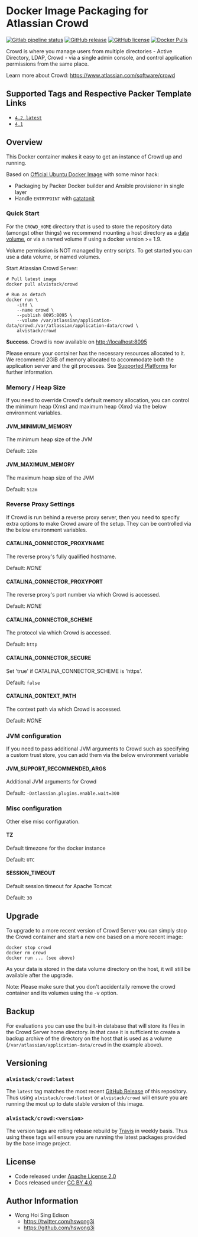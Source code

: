 # Docker Image Packaging for Atlassian Crowd

[![Gitlab pipeline status](https://img.shields.io/gitlab/pipeline/alvistack/docker-crowd/master)](https://gitlab.com/alvistack/docker-crowd/-/pipelines)
[![GitHub release](https://img.shields.io/github/release/alvistack/docker-crowd.svg)](https://github.com/alvistack/docker-crowd/releases)
[![GitHub license](https://img.shields.io/github/license/alvistack/docker-crowd.svg)](https://github.com/alvistack/docker-crowd/blob/master/LICENSE)
[![Docker Pulls](https://img.shields.io/docker/pulls/alvistack/crowd.svg)](https://hub.docker.com/r/alvistack/crowd/)

Crowd is where you manage users from multiple directories - Active Directory, LDAP, Crowd - via a single admin console, and control application permissions from the same place.

Learn more about Crowd: <https://www.atlassian.com/software/crowd>

## Supported Tags and Respective Packer Template Links

  - [`4.2`, `latest`](https://github.com/alvistack/docker-crowd/blob/master/packer/docker-4.2/packer.json)
  - [`4.1`](https://github.com/alvistack/docker-crowd/blob/master/packer/docker-4.1/packer.json)

## Overview

This Docker container makes it easy to get an instance of Crowd up and running.

Based on [Official Ubuntu Docker Image](https://hub.docker.com/_/ubuntu/) with some minor hack:

  - Packaging by Packer Docker builder and Ansible provisioner in single layer
  - Handle `ENTRYPOINT` with [catatonit](https://github.com/openSUSE/catatonit)

### Quick Start

For the `CROWD_HOME` directory that is used to store the repository data (amongst other things) we recommend mounting a host directory as a [data volume](https://docs.docker.com/engine/tutorials/dockervolumes/#/data-volumes), or via a named volume if using a docker version \>= 1.9.

Volume permission is NOT managed by entry scripts. To get started you can use a data volume, or named volumes.

Start Atlassian Crowd Server:

    # Pull latest image
    docker pull alvistack/crowd
    
    # Run as detach
    docker run \
        -itd \
        --name crowd \
        --publish 8095:8095 \
        --volume /var/atlassian/application-data/crowd:/var/atlassian/application-data/crowd \
        alvistack/crowd

**Success**. Crowd is now available on <http://localhost:8095>

Please ensure your container has the necessary resources allocated to it. We recommend 2GiB of memory allocated to accommodate both the application server and the git processes. See [Supported Platforms](https://confluence.atlassian.com/display/Crowd/Supported+Platforms) for further information.

### Memory / Heap Size

If you need to override Crowd's default memory allocation, you can control the minimum heap (Xms) and maximum heap (Xmx) via the below environment variables.

#### JVM\_MINIMUM\_MEMORY

The minimum heap size of the JVM

Default: `128m`

#### JVM\_MAXIMUM\_MEMORY

The maximum heap size of the JVM

Default: `512m`

### Reverse Proxy Settings

If Crowd is run behind a reverse proxy server, then you need to specify extra options to make Crowd aware of the setup. They can be controlled via the below environment variables.

#### CATALINA\_CONNECTOR\_PROXYNAME

The reverse proxy's fully qualified hostname.

Default: *NONE*

#### CATALINA\_CONNECTOR\_PROXYPORT

The reverse proxy's port number via which Crowd is accessed.

Default: *NONE*

#### CATALINA\_CONNECTOR\_SCHEME

The protocol via which Crowd is accessed.

Default: `http`

#### CATALINA\_CONNECTOR\_SECURE

Set 'true' if CATALINA\_CONNECTOR\_SCHEME is 'https'.

Default: `false`

#### CATALINA\_CONTEXT\_PATH

The context path via which Crowd is accessed.

Default: *NONE*

### JVM configuration

If you need to pass additional JVM arguments to Crowd such as specifying a custom trust store, you can add them via the below environment variable

#### JVM\_SUPPORT\_RECOMMENDED\_ARGS

Additional JVM arguments for Crowd

Default: `-Datlassian.plugins.enable.wait=300`

### Misc configuration

Other else misc configuration.

#### TZ

Default timezone for the docker instance

Default: `UTC`

#### SESSION\_TIMEOUT

Default session timeout for Apache Tomcat

Default: `30`

## Upgrade

To upgrade to a more recent version of Crowd Server you can simply stop the Crowd
container and start a new one based on a more recent image:

    docker stop crowd
    docker rm crowd
    docker run ... (see above)

As your data is stored in the data volume directory on the host, it will still
be available after the upgrade.

Note: Please make sure that you don't accidentally remove the crowd container and its volumes using the -v option.

## Backup

For evaluations you can use the built-in database that will store its files in the Crowd Server home directory. In that case it is sufficient to create a backup archive of the directory on the host that is used as a volume (`/var/atlassian/application-data/crowd` in the example above).

## Versioning

### `alvistack/crowd:latest`

The `latest` tag matches the most recent [GitHub Release](https://github.com/alvistack/docker-crowd/releases) of this repository. Thus using `alvistack/crowd:latest` or `alvistack/crowd` will ensure you are running the most up to date stable version of this image.

### `alvistack/crowd:<version>`

The version tags are rolling release rebuild by [Travis](https://travis-ci.com/alvistack/docker-crowd) in weekly basis. Thus using these tags will ensure you are running the latest packages provided by the base image project.

## License

  - Code released under [Apache License 2.0](LICENSE)
  - Docs released under [CC BY 4.0](http://creativecommons.org/licenses/by/4.0/)

## Author Information

  - Wong Hoi Sing Edison
      - <https://twitter.com/hswong3i>
      - <https://github.com/hswong3i>
